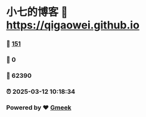 # 小七的博客 :link: https://qigaowei.github.io 
### :page_facing_up: [151](https://qigaowei.github.io/tag.html) 
### :speech_balloon: 0 
### :hibiscus: 62390 
### :alarm_clock: 2025-03-12 10:18:34 
### Powered by :heart: [Gmeek](https://github.com/Meekdai/Gmeek)
